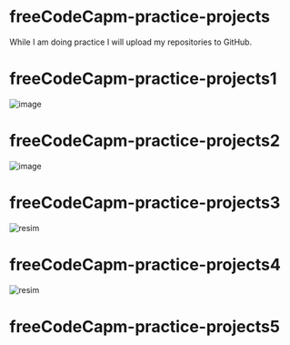 # freeCodeCapm-practice-projects
While I am doing practice I will upload my repositories to GitHub.

# freeCodeCapm-practice-projects1

![image](https://github.com/Umudvarr/freeCodeCapm-practice-projects/assets/126266744/a716e393-2d41-412e-9eb2-db3a0e5c5d6f)

# freeCodeCapm-practice-projects2

![image](https://github.com/Umudvarr/freeCodeCapm-practice-projects/assets/126266744/49ffd835-f55d-4c29-a54d-b30b19416e8a)

# freeCodeCapm-practice-projects3

![resim](https://github.com/Umudvarr/freeCodeCapm-practice-projects/assets/126266744/e6a20cf5-09a6-4a77-81b6-00f8f0625328)

# freeCodeCapm-practice-projects4

![resim](https://github.com/Umudvarr/freeCodeCapm-practice-projects/assets/126266744/a259a939-9649-4597-9cbd-700fda9714f8)

# freeCodeCapm-practice-projects5
